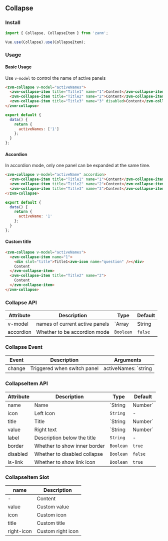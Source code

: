 ## Collapse

### Install
``` javascript
import { Collapse, CollapseItem } from 'zanm';

Vue.use(Collapse).use(CollapseItem);
```

### Usage

#### Basic Usage
Use `v-model` to control the name of active panels

```html
<zvm-collapse v-model="activeNames">
  <zvm-collapse-item title="Title1" name="1">Content</zvm-collapse-item>
  <zvm-collapse-item title="Title2" name="2">Content</zvm-collapse-item>
  <zvm-collapse-item title="Title3" name="3" disabled>Content</zvm-collapse-item>
</zvm-collapse>
```

``` javascript
export default {
  data() {
    return {
      activeNames: ['1']
    };
  }
};
```

#### Accordion
In accordion mode, only one panel can be expanded at the same time.

```html
<zvm-collapse v-model="activeName" accordion>
  <zvm-collapse-item title="Title1" name="1">Content</zvm-collapse-item>
  <zvm-collapse-item title="Title2" name="2">Content</zvm-collapse-item>
  <zvm-collapse-item title="Title3" name="3">Content</zvm-collapse-item>
</zvm-collapse>
```

``` javascript
export default {
  data() {
    return {
      activeName: '1'
    };
  }
};
```

#### Custom title

```html
<zvm-collapse v-model="activeNames">
  <zvm-collapse-item name="1">
    <div slot="title">Title1<zvm-icon name="question" /></div>
    Content
  </zvm-collapse-item>
  <zvm-collapse-item title="Title2" name="2">
    Content
  </zvm-collapse-item>
</zvm-collapse>
```



### Collapse API

| Attribute | Description | Type | Default |
|-----------|-----------|-----------|-------------|
| v-model | names of current active panels | `Array | String | Number` | - |
| accordion | Whether to be accordion mode | `Boolean` | `false` |

### Collapse Event

| Event | Description | Arguments |
|-----------|-----------|-----------|
| change | Triggered when switch panel | activeNames: `string | array` |

### CollapseItem API

| Attribute | Description | Type | Default |
|-----------|-----------|-----------|-------------|
| name | Name | `String | Number` | `index` |
| icon | Left Icon | `String` | - |
| title | Title | `String | Number` | - |
| value | Right text | `String | Number` | - |
| label | Description below the title | `String` | - |
| border | Whether to show inner border | `Boolean` | `true` |
| disabled | Whether to disabled collapse | `Boolean` | `false` |
| is-link | Whether to show link icon | `Boolean` | `true` |

### CollapseItem Slot

| name | Description |
|-----------|-----------|
| - | Content |
| value | Custom value |
| icon | Custom icon |
| title | Custom title |
| right-icon | Custom right icon |
